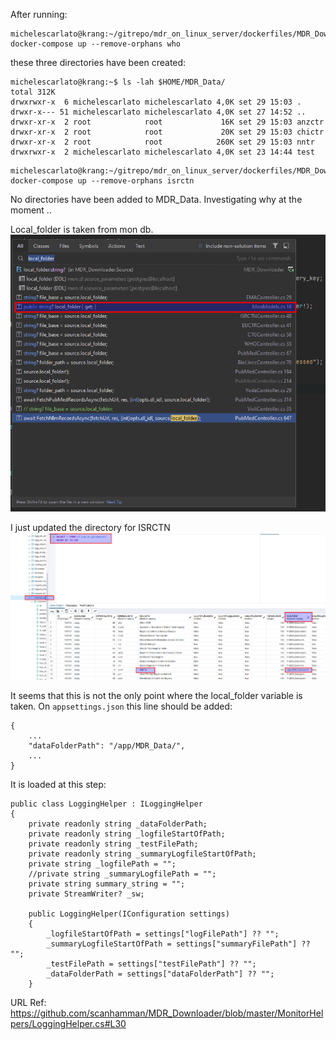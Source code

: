 After running:

```
michelescarlato@krang:~/gitrepo/mdr_on_linux_server/dockerfiles/MDR_Downloader$ docker-compose up --remove-orphans who
```


these three directories have been created:

```
michelescarlato@krang:~$ ls -lah $HOME/MDR_Data/
total 312K
drwxrwxr-x  6 michelescarlato michelescarlato 4,0K set 29 15:03 .
drwxr-x--- 51 michelescarlato michelescarlato 4,0K set 27 14:52 ..
drwxr-xr-x  2 root            root             16K set 29 15:03 anzctr
drwxr-xr-x  2 root            root             20K set 29 15:03 chictr
drwxr-xr-x  2 root            root            260K set 29 15:03 nntr
drwxrwxr-x  2 michelescarlato michelescarlato 4,0K set 23 14:44 test
```

```
michelescarlato@krang:~/gitrepo/mdr_on_linux_server/dockerfiles/MDR_Downloader$ docker-compose up --remove-orphans isrctn
```

No directories have been added to MDR_Data.
Investigating why at the moment ..

Local_folder is taken from mon db.
![img_1.png](img_1.png)

I just updated the directory for ISRCTN
![img.png](img.png)


It seems that this is not the only point where the local_folder variable is taken.
On `appsettings.json` this line should be added:
```
{
    ...
    "dataFolderPath": "/app/MDR_Data/",
    ...
}
```
It is loaded at this step:

```
public class LoggingHelper : ILoggingHelper
{
    private readonly string _dataFolderPath;
    private readonly string _logfileStartOfPath;
    private readonly string _testFilePath;    
    private readonly string _summaryLogfileStartOfPath;
    private string _logfilePath = "";
    //private string _summaryLogfilePath = "";
    private string summary_string = "";
    private StreamWriter? _sw;

    public LoggingHelper(IConfiguration settings)
    {
        _logfileStartOfPath = settings["logFilePath"] ?? "";
        _summaryLogfileStartOfPath = settings["summaryFilePath"] ?? "";
        _testFilePath = settings["testFilePath"] ?? "";
        _dataFolderPath = settings["dataFolderPath"] ?? "";
    }
```
URL Ref:
https://github.com/scanhamman/MDR_Downloader/blob/master/MonitorHelpers/LoggingHelper.cs#L30
